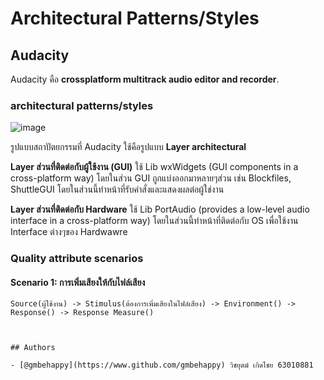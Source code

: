 # Architectural Patterns/Styles

## Audacity

Audacity คือ **crossplatform multitrack audio editor and recorder**.

### architectural patterns/styles

![image](https://www.aosabook.org/images/audacity/Layers.png)

รูปแบบสถาปัตยกรรมที่ Audacity ใช้คือรูปแบบ **Layer architectural** 

**Layer ส่วนที่ติดต่อกับผู้ใช้งาน (GUI)** ใช้ Lib wxWidgets (GUI components in a cross-platform way) โดยในส่วน GUI ถูกแบ่งออกมาหลายๆส่วน เช่น Blockfiles, ShuttleGUI โดยในส่วนนี้ทำหน้าที่รับคำสั่งและแสดงผลต่อผู้ใช่งาน

**Layer ส่วนที่ติดต่อกับ Hardware** ใช้ Lib PortAudio (provides a low-level audio interface in a cross-platform way) โดยในส่วนนี้ทำหน้าที่ติดต่อกับ OS เพื่อใช้งาน Interface ต่างๆของ Hardwawre

### Quality attribute scenarios

#### Scenario 1: การเพิ่มเสียงให้กับไฟล์เสียง
```
Source(ผู้ใช้งาน) -> Stimulus(ต้องการเพิ่มเสียงในไฟล์เสียง) -> Environment() -> Response() -> Response Measure()
```

```

```

```

```

```
## Authors

- [@gmbehappy](https://www.github.com/gmbehappy) วิชยุตม์ เกิดไชย 63010881

